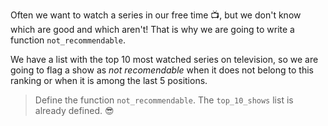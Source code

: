 Often we want to watch a series in our free time :tv:, but we don't know which are good and which aren't! That is why we are going to write a function `not_recommendable`. 

We have a list with the top 10 most watched series on television, so we are going to flag a show as _not recomendable_ when it does not belong to this ranking or when it is among the last 5 positions.

> Define the function `not_recommendable`. The `top_10_shows` list is already defined. :sunglasses: